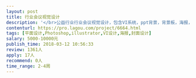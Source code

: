 ```yaml
---                
layout: post       
title: 行业会议视觉设计           
description: '</br>公益行业行业会议视觉设计，包含VI系统，ppt背景，背景板，海报，指引等设计。会议时间4月8日。</br>倾向设计师驻广州方便当面交流。</br>'     
contenturl: https://pro.lagou.com/project/6664.html      
tags: [平面设计,Photoshop,illustrator,VI设计,海报,封面设计]            
salary: 5000-10000元          
publish_time: 2018-03-12 10:56:33         
review: 1361人                   
apply: 17人                   
recommend: 0人                   
time_range: 2-4周              
---                 
```

